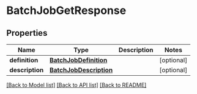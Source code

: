 # BatchJobGetResponse

## Properties
Name | Type | Description | Notes
------------ | ------------- | ------------- | -------------
**definition** | [**BatchJobDefinition**](BatchJobDefinition.md) |  | [optional] 
**description** | [**BatchJobDescription**](BatchJobDescription.md) |  | [optional] 

[[Back to Model list]](../README.md#documentation-for-models) [[Back to API list]](../README.md#documentation-for-api-endpoints) [[Back to README]](../README.md)


